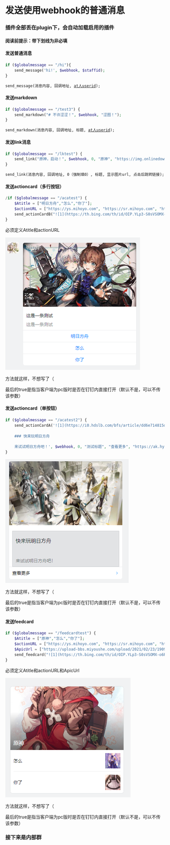 # 发送使用webhook的普通消息

### 插件全部丢在plugin下，会自动加载启用的插件

#### 阅读前提示：带下划线为非必填

#### 发送普通消息

```php
if ($globalmessage == "/hi"){
    send_message('hi!', $webhook, $staffid);
}
```

<pre><code>send_message(消息内容, 回调地址, <a data-footnote-ref href="#user-content-fn-1">at人userid</a>);
</code></pre>

#### 发送markdown

```php
if ($globalmessage == "/test3") {
    send_markdown("# 不许涩涩！", $webhook, "涩图！");
}
```

<pre><code>send_markdown(消息内容, 回调地址, 标题, <a data-footnote-ref href="#user-content-fn-2">at人userid</a>);
</code></pre>

#### 发送link消息

```php
if ($globalmessage == "/lktest") {
    send_link("原神，启动！", $webhook, 0, "原神", "https://img.onlinedown.net/download/202008/161910-5f48bdfe3930b.jpg", "https://ys.mihoyo.com");
}
```

```
send_link(消息内容, 回调地址, 0（强制填0）, 标题, 显示图片url, 点击后跳转链接);
```

#### 发送actioncard（多行按钮）

```php
/if ($globalmessage == "/acatest") {
    $Atitle = ["明日方舟","怎么","你了"];
    $actionURL = ["https://ys.mihoyo.com", "https://sr.mihoyo.com", "https://mihoyo.com"];
    send_actionCardB("![1](https://th.bing.com/th/id/OIP.YLp3-S0sVSOMX-o6PLE9bgHaEK?pid=ImgDet&rs=1) \n\n #### 这是一条测试 \n\n 这是一条测试", $webhook, 0, "测试", true);
}
```

必须定义Atitle和actionURL

![](<../../.gitbook/assets/image (32).png>)

方法就这样，不想写了（

最后的true是指当客户端为pc版时是否在钉钉内直接打开（默认不是，可以不传该参数）

#### 发送actioncard（单按钮）

```php
if ($globalmessage == "/acatest2") {
    send_actionCardA('![1](https://i0.hdslb.com/bfs/article/dd6e714815db2cbd855160393c2d3212a9c578bc.png)
    
    ### 快来玩明日方舟
    
    来试试明日方舟吧！', $webhook, 0, "测试标题", "查看更多", "https://ak.hypergryph.com/");
}
```

![](<../../.gitbook/assets/image (34).png>)

方法就这样，不想写了（

最后的true是指当客户端为pc版时是否在钉钉内直接打开（默认不是，可以不传该参数）

#### 发送feedcard

```php
if ($globalmessage == "/feedcardtest") {
    $Atitle = ["原神","怎么","你了"];
    $actionURL = ["https://ys.mihoyo.com", "https://sr.mihoyo.com", "https://mihoyo.com"];
    $ApicUrl = ["https://upload-bbs.miyoushe.com/upload/2021/02/23/190961740/f1cf2102f0b80d656683049eec90d421_500237588484630240.jpg", "https://ts1.cn.mm.bing.net/th/id/R-C.3f6257b108fabbdf8f9b33ab85852f1f?rik=TcwJqLka5niUPw&riu=http%3a%2f%2fimg001.dailiantong.com%2fNews%2f20210104%2fzty_20210104103418258.jpg&ehk=o%2f2ZnLPB1KG9XkmRlP1MzYGqxDwQ8h%2fSp4YMtaxCTos%3d&risl=&pid=ImgRaw&r=0", "https://ts1.cn.mm.bing.net/th/id/R-C.c95c6e93fc16d5cbe66f496b1773492d?rik=MiRhheUiuSXgXA&riu=http%3a%2f%2fi0.hdslb.com%2fbfs%2farticle%2f51ca10b8df006709b5c91ad0c712050540cdf8e8.jpg&ehk=MABlilSyOIe23cyung1gApN6pa6QgG5RcmVz33Rx7rs%3d&risl=&pid=ImgRaw&r=0"];
    send_feedcard("![1](https://th.bing.com/th/id/OIP.YLp3-S0sVSOMX-o6PLE9bgHaEK?pid=ImgDet&rs=1) \n\n #### 这是一条测试 \n\n 这是一条测试", $webhook, 0, "测试", true);
}
```

必须定义Atitle和actionURL和ApicUrl

![](<../../.gitbook/assets/image (36).png>)

方法就这样，不想写了（

最后的true是指当客户端为pc版时是否在钉钉内直接打开（默认不是，可以不传该参数）

### 接下来是内部群

[^1]: 非必填

[^2]: 非必填
